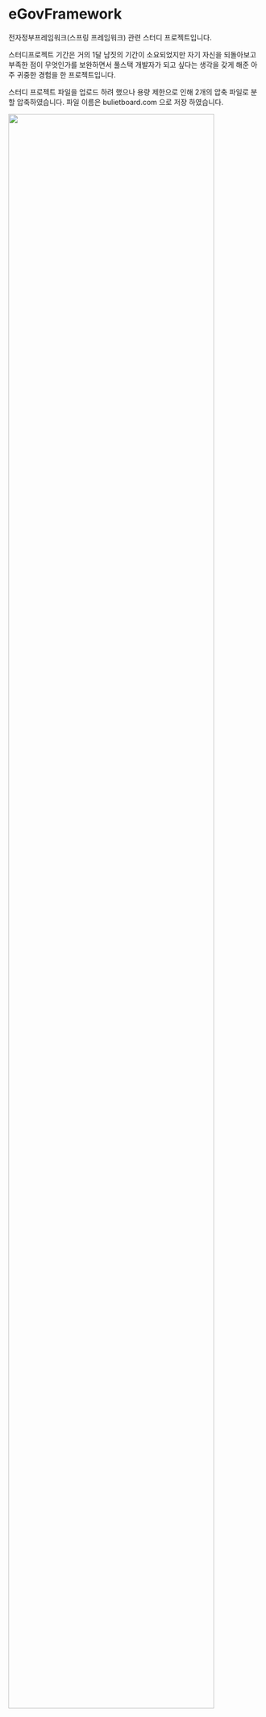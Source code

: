 # eGovFramework
전자정부프레임워크(스프링 프레임워크) 관련 스터디 프로젝트입니다.

스터디프로젝트 기간은 거의 1달 남짓의 기간이 소요되었지만
자기 자신을 되돌아보고 부족한 점이 무엇인가를 보완하면서 
풀스택 개발자가 되고 싶다는 생각을 갖게 해준 아주 귀중한 경험을 한 프로젝트입니다.

스터디 프로젝트 파일을 업로드 하려 했으나 용량 제한으로 인해 2개의 압축 파일로 분할 압축하였습니다.
파일 이름은 bulietboard.com 으로 저장 하였습니다.

<img src="https://user-images.githubusercontent.com/53751665/77045050-d9381980-6a03-11ea-94c1-29084a5a9ebe.jpg" width="90%"></img>
